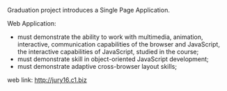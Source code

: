 Graduation project introduces a Single Page Application.

Web Application:
- must demonstrate the ability to work with multimedia, animation, interactive, communication capabilities of the browser and JavaScript, the interactive capabilities of JavaScript, studied in the course;
- must demonstrate skill in object-oriented JavaScript development;
- must demonstrate adaptive cross-browser layout skills;

web link:
http://jury16.c1.biz
